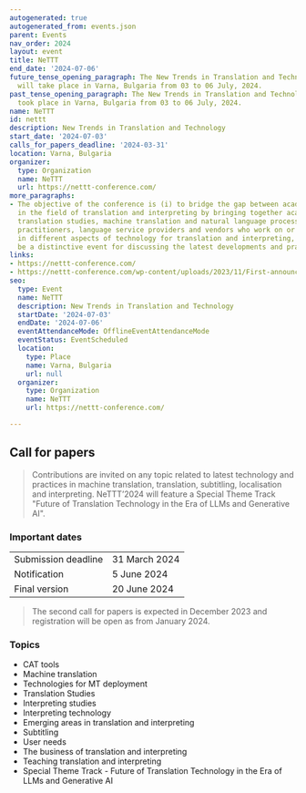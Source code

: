 ```yaml
---
autogenerated: true
autogenerated_from: events.json
parent: Events
nav_order: 2024
layout: event
title: NeTTT
end_date: '2024-07-06'
future_tense_opening_paragraph: The New Trends in Translation and Technology (<strong>NeTTT</strong>)
  will take place in Varna, Bulgaria from 03 to 06 July, 2024.
past_tense_opening_paragraph: The New Trends in Translation and Technology (<strong>NeTTT</strong>)
  took place in Varna, Bulgaria from 03 to 06 July, 2024.
name: NeTTT
id: nettt
description: New Trends in Translation and Technology
start_date: '2024-07-03'
calls_for_papers_deadline: '2024-03-31'
location: Varna, Bulgaria
organizer:
  type: Organization
  name: NeTTT
  url: https://nettt-conference.com/
more_paragraphs:
- The objective of the conference is (i) to bridge the gap between academia and industry
  in the field of translation and interpreting by bringing together academics in linguistics,
  translation studies, machine translation and natural language processing, developers,
  practitioners, language service providers and vendors who work on or are interested
  in different aspects of technology for translation and interpreting, and (ii) to
  be a distinctive event for discussing the latest developments and practices.
links:
- https://nettt-conference.com/
- https://nettt-conference.com/wp-content/uploads/2023/11/First-announcement-NETTT2024.pdf
seo:
  type: Event
  name: NeTTT
  description: New Trends in Translation and Technology
  startDate: '2024-07-03'
  endDate: '2024-07-06'
  eventAttendanceMode: OfflineEventAttendanceMode
  eventStatus: EventScheduled
  location:
    type: Place
    name: Varna, Bulgaria
    url: null
  organizer:
    type: Organization
    name: NeTTT
    url: https://nettt-conference.com/

---
```

## Call for papers

> Contributions are invited on any topic related to latest technology and practices in machine translation, translation, subtitling, localisation and interpreting.
> NeTTT’2024 will feature a Special Theme Track "Future of Translation Technology in the Era of LLMs and Generative AI".

### Important dates

|     |     |
| --- | --- |
| Submission deadline | 31 March 2024 |
| Notification | 5 June 2024 |
| Final version | 20 June 2024 |

> The second call for papers is expected in December 2023 and registration will be open as from January 2024. 

### Topics

- CAT tools
- Machine translation
- Technologies for MT deployment
- Translation Studies
- Interpreting studies
- Interpreting technology
- Emerging areas in translation and interpreting
- Subtitling
- User needs
- The business of translation and interpreting
- Teaching translation and interpreting
- Special Theme Track - Future of Translation Technology in the Era of LLMs and Generative AI
